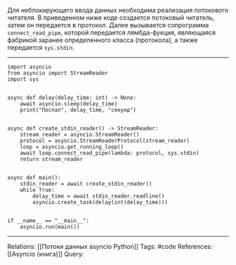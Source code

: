 Для неблокирующего ввода данных необходима реализация потокового читателя. В приведенном ниже коде создается потоковый читатель, затем он передается в протокол. Далее вызывается сопрограмма `connect_read_pipe`, которой передается лямбда-фукция, являющаяся фабрикой заранее определенного класса (протокола), а также передается `sys.stdin`. 

___
```
import asyncio
from asyncio import StreamReader
import sys


async def delay(delay_time: int) -> None:
    await asyncio.sleep(delay_time)
    print("Поспал", delay_time, "секунд")


async def create_stdin_reader() -> StreamReader:
    stream_reader = asyncio.StreamReader()
    protocol = asyncio.StreamReaderProtocol(stream_reader)
    loop = asyncio.get_running_loop()
    await loop.connect_read_pipe(lambda: protocol, sys.stdin)
    return stream_reader


async def main():
    stdin_reader = await create_stdin_reader()
    while True:
        delay_time = await stdin_reader.readline()
        asyncio.create_task(delay(int(delay_time)))


if __name__ == "__main__":
    asyncio.run(main())

```
___

Relations: [[Потоки данных asyncio Python]] 
Tags: #code
References: [[Asyncio (книга)]] 
Query: 